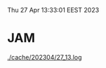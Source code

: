 Thu 27 Apr 13:33:01 EEST 2023
# JAM
<a href='./cache/202304/27_13.log'>./cache/202304/27_13.log</a>
